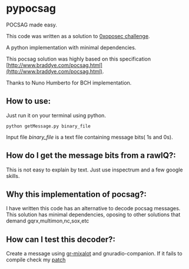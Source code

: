 # pypocsag

POCSAG made easy.

This code was written as a solution to [0xoposec challenge](https://www.meetup.com/0xOPOSEC/events/255388262/).

A python implementation with minimal dependencies.

This pocsag solution was highly based on this specification [http://www.braddye.com/pocsag.html](http://www.braddye.com/pocsag.html).

Thanks to Nuno Humberto for BCH implementation.

## How to use:
Just run it on your terminal using python.
```
python getMessage.py binary_file
```
Input file *binary_file* is a text file containing message bits( 1s and 0s).

## How do I get the message bits from a rawIQ?:
This is not easy to explain by text. Just use inspectrum and a few google skills.

## Why this implementation of pocsag?:
I have written this code has an alternative to decode pocsag messages. This solution has minimal dependencies, oposing to other solutions that demand gqrx,multimon,nc,sox,etc

## How can I test this decoder?:
Create a message using [gr-mixalot](https://github.com/unsynchronized/gr-mixalot) and gnuradio-companion.
If it fails to compile check my [patch](https://aur.archlinux.org/packages/gr-mixalot-git/)


